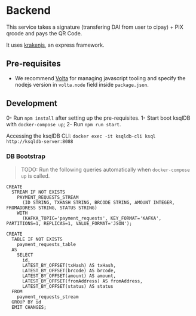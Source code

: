 # Backend

This service takes a signature (transfering DAI from user to cipay) + PIX qrcode and pays the QR Code.

It uses [krakenjs](), an express framework.

## Pre-requisites

- We recommend [Volta](https://volta.sh/) for managing javascript tooling and specify the nodejs version in `volta.node` field inside `package.json`.

## Development

0- Run `npm install` after setting up the pre-requisites.
1- Start boot ksqlDB with `docker-compose up`;
2- Run `npm run start`.

Accessing the ksqlDB CLI: `docker exec -it ksqldb-cli ksql http://ksqldb-server:8088`

### DB Bootstrap

> TODO: Run the following queries automatically when `docker-compose up` is called.

```
CREATE
  STREAM IF NOT EXISTS
    PAYMENT_REQUESTS_STREAM
      (ID STRING, TXHASH STRING, BRCODE STRING, AMOUNT INTEGER, FROMADDRESS STRING, STATUS STRING)
    WITH
      (KAFKA_TOPIC='payment_requests', KEY_FORMAT='KAFKA', PARTITIONS=1, REPLICAS=1, VALUE_FORMAT='JSON');

CREATE
  TABLE IF NOT EXISTS
    payment_requests_table
  AS
    SELECT
      id,
      LATEST_BY_OFFSET(txHash) AS txHash,
      LATEST_BY_OFFSET(brcode) AS brcode,
      LATEST_BY_OFFSET(amount) AS amount,
      LATEST_BY_OFFSET(fromAddress) AS fromAddress,
      LATEST_BY_OFFSET(status) AS status
  FROM
    payment_requests_stream
  GROUP BY id
  EMIT CHANGES;
```
